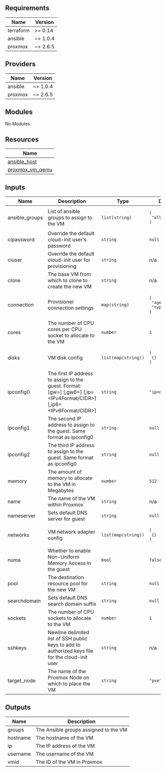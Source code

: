 <!-- BEGINNING OF PRE-COMMIT-TERRAFORM DOCS HOOK -->
## Requirements

| Name | Version |
|------|---------|
| terraform | >= 0.14 |
| ansible | ~> 1.0.4 |
| proxmox | ~> 2.6.5 |

## Providers

| Name | Version |
|------|---------|
| ansible | ~> 1.0.4 |
| proxmox | ~> 2.6.5 |

## Modules

No Modules.

## Resources

| Name |
|------|
| [ansible_host](https://registry.terraform.io/providers/nbering/ansible/latest/docs/resources/host) |
| [proxmox_vm_qemu](https://registry.terraform.io/providers/Telmate/proxmox/latest/docs/resources/vm_qemu) |

## Inputs

| Name | Description | Type | Default | Required |
|------|-------------|------|---------|:--------:|
| ansible\_groups | List of ansible groups to assign to the VM | `list(string)` | <pre>[<br>  "all"<br>]</pre> | no |
| cipassword | Override the default cloud-init user's password | `string` | `null` | no |
| ciuser | Override the default cloud-init user for provisioning | `string` | n/a | yes |
| clone | The base VM from which to clone to create the new VM | `string` | n/a | yes |
| connection | Provisioner connection settings | `map(string)` | <pre>{<br>  "agent": true,<br>  "type": "ssh"<br>}</pre> | no |
| cores | The number of CPU cores per CPU socket to allocate to the VM | `number` | `1` | no |
| disks | VM disk config | `list(map(string))` | <pre>[<br>  {}<br>]</pre> | no |
| ipconfig0 | The first IP address to assign to the guest. Format: [gw=<GatewayIPv4>] [,gw6=<GatewayIPv6>] [,ip=<IPv4Format/CIDR>] [,ip6=<IPv6Format/CIDR>] | `string` | `"ip=dhcp"` | no |
| ipconfig1 | The second IP address to assign to the guest. Same format as ipconfig0 | `string` | `null` | no |
| ipconfig2 | The third IP address to assign to the guest. Same format as ipconfig0 | `string` | `null` | no |
| memory | The amount of memory to allocate to the VM in Megabytes | `number` | `512` | no |
| name | The name of the VM within Proxmox | `string` | n/a | yes |
| nameserver | Sets default DNS server for guest | `string` | `null` | no |
| networks | VM network adapter config | `list(map(string))` | <pre>[<br>  {}<br>]</pre> | no |
| numa | Whether to enable Non-Uniform Memory Access in the guest | `bool` | `false` | no |
| pool | The destination resource pool for the new VM | `string` | `null` | no |
| searchdomain | Sets default DNS search domain suffix | `string` | `null` | no |
| sockets | The number of CPU sockets to allocate to the VM | `number` | `1` | no |
| sshkeys | Newline delimited list of SSH public keys to add to authorized keys file for the cloud-init user | `string` | n/a | yes |
| target\_node | The name of the Proxmox Node on which to place the VM | `string` | `"pve"` | no |

## Outputs

| Name | Description |
|------|-------------|
| groups | The Ansible groups assigned to the VM |
| hostname | The hostname of the VM |
| ip | The IP address of the VM |
| username | The username of the VM |
| vmid | The ID of the VM in Proxmox |
<!-- END OF PRE-COMMIT-TERRAFORM DOCS HOOK -->